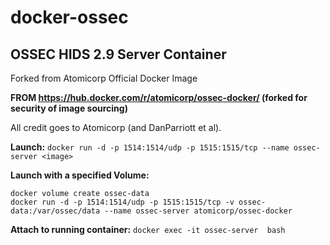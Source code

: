 # docker-ossec
## OSSEC HIDS 2.9 Server Container
Forked from Atomicorp Official Docker Image

**FROM https://hub.docker.com/r/atomicorp/ossec-docker/  (forked for security of image sourcing)**

All credit goes to Atomicorp (and DanParriott et al).

**Launch:**
```docker run -d -p 1514:1514/udp -p 1515:1515/tcp --name ossec-server <image>```


**Launch with a specified Volume:**
```
docker volume create ossec-data
docker run -d -p 1514:1514/udp -p 1515:1515/tcp -v ossec-data:/var/ossec/data --name ossec-server atomicorp/ossec-docker
```


**Attach to running container:**
```docker exec -it ossec-server  bash```
